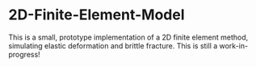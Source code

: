 # 2D-Finite-Element-Model

This is a small, prototype implementation of a 2D finite element method, simulating elastic deformation and brittle fracture. This is still a work-in-progress!
